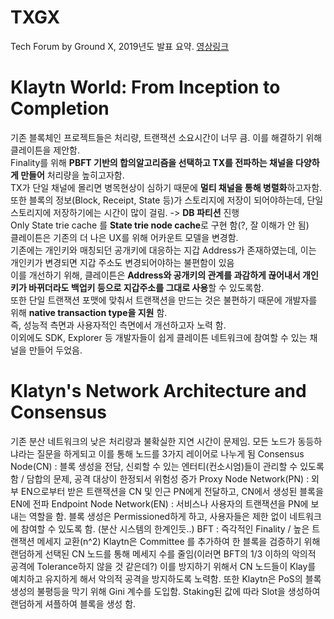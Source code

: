 # TXGX

Tech Forum by Ground X, 2019년도 발표 요약. [영상링크](https://www.youtube.com/playlist?list=PLKqrwxupttYFng6AOQTXHp2DEHNIQMJSC)

# Klaytn World: From Inception to Completion

<p>
  기존 블록체인 프로젝트들은 처리량, 트랜잭션 소요시간이 너무 큼. 이를 해결하기 위해 클레이튼을 제안함. <br/>
  Finality를 위해 <b>PBFT 기반의 합의알고리즘을 선택하고 TX를 전파하는 채널을 다양하게 만들어</b> 처리량을 높히고자함.<br/>
  TX가 단일 채널에 몰리면 병목현상이 심하기 때문에 <b>멀티 채널을 통해 병렬화</b>하고자함.<br/>
  또한 블록의 정보(Block, Receipt, State 등)가 스토리지에 저장이 되어야하는데, 단일 스토리지에 저장하기에는 시간이 많이 걸림. -> <b>DB 파티션</b> 진행<br/>
  Only State trie cache 를 <b>State trie node cache</b>로 구현 함(?, 잘 이해가 안 됨)<br/>
  클레이튼은 기존의 더 나은 UX를 위해 어카운트 모델을 변경함.<br/>
  기존에는 개인키와 매칭되던 공개키에 대응하는 지갑 Address가 존재하였는데, 이는 개인키가 변경되면 지갑 주소도 변경되어야하는 불편함이 있음<br/>
  이를 개선하기 위해, 클레이튼은 <b>Address와 공개키의 관계를 과감하게 끊어내서 개인키가 바뀌더라도 백업키 등으로 지갑주소를 그대로 사용</b>할 수 있도록함.<br/>
  또한 단일 트랜잭션 포맷에 맞춰서 트랜잭션을 만드는 것은 불편하기 때문에 개발자를 위해 <b>native transaction type을 지원</b> 함.<br/>
  즉, 성능적 측면과 사용자적인 측면에서 개선하고자 노력 함.<br/>
  이외에도 SDK, Explorer 등 개발자들이 쉽게 클레이튼 네트워크에 참여할 수 있는 채널을 만들어 두었음.<br/>
</p>


# Klatyn's Network Architecture and Consensus

<p>
  기존 분산 네트워크의 낮은 처리량과 불확실한 지연 시간이 문제임.
  모든 노드가 동등하냐라는 질문을 하게되고 이를 통해 노드를 3가지 레이어로 나누게 됨
  Consensus Node(CN) : 블록 생성을 전담, 신뢰할 수 있는 엔터티(컨소시엄)들이 관리할 수 있도록 함 / 담합의 문제, 공격 대상이 한정되서 위험성 증가
  Proxy Node Network(PN) : 외부 EN으로부터 받은 트랜잭션을 CN 및 인근 PN에게 전달하고, CN에서 생성된 블록을 EN에 전파
  Endpoint Node Network(EN) : 서비스나 사용자의 트랜잭션을 PN에 보내는 역할을 함.
  블록 생성은 Permissioned하게 하고, 사용자들은 제한 없이 네트워크에 참여할 수 있도록 함. (분산 시스템의 한계인듯..)
  BFT : 즉각적인 Finality / 높은 트랜잭션 메세지 교환(n^2)
  Klaytn은 Committee 를 추가하여 한 블록을 검증하기 위해 랜덤하게 선택된 CN 노드를 통해 메세지 수를 줄임(이러면 BFT의 1/3 이하의 악의적 공격에 Tolerance하지 않을 것 같은데?)
  이를 방지하기 위해서 CN 노드들이 Klay를 예치하고 유지하게 해서 악의적 공격을 방지하도록 노력함.
  또한 Klaytn은 PoS의 블록생성의 불평등을 막기 위해 Gini 계수를 도입함. Staking된 값에 따라 Slot을 생성하여 랜덤하게 셔플하여 블록을 생성 함.
  
  
  
</p>
